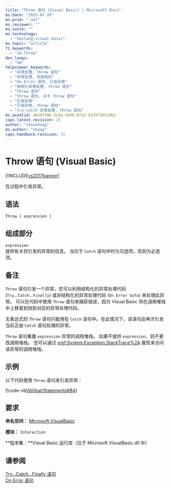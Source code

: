 ```yaml
---
title: "Throw 语句 (Visual Basic) | Microsoft Docs"
ms.date: "2015-07-20"
ms.prod: ".net"
ms.reviewer: ""
ms.suite: ""
ms.technology: 
  - "devlang-visual-basic"
ms.topic: "article"
f1_keywords: 
  - "vb.Throw"
dev_langs: 
  - "VB"
helpviewer_keywords: 
  - "异常处理, throw 语句"
  - "异常处理, 无结构的"
  - "On Error 语句, 引发异常"
  - "结构化异常处理, throw 语句"
  - "throw 语句"
  - "throw 语句, 关于 throw 语句"
  - "引发异常"
  - "引发异常, throw 语句"
  - "try-catch 异常处理, throw 语句"
ms.assetid: a6e07406-5c8a-4498-87a2-8339f3651d62
caps.latest.revision: 15
author: "stevehoag"
ms.author: "shoag"
caps.handback.revision: 15
---
```

# Throw 语句 (Visual Basic)
[!INCLUDE[vs2017banner](../../../visual-basic/includes/vs2017banner.md)]

在过程中引发异常。  
  
## 语法  
  
```  
Throw [ expression ]  
```  
  
## 组成部分  
 `expression`  
 提供有关将引发的异常的信息。  当位于 `Catch` 语句中时为可选项，否则为必选项。  
  
## 备注  
 `Throw` 语句引发一个异常，您可以利用结构化的异常处理代码 \(`Try`...`Catch`...`Finally`\) 或非结构化的异常处理代码 \(`On Error GoTo`\) 来处理此异常。  可以在代码中使用 `Throw` 语句来捕获错误，因为 Visual Basic 将在调用堆栈中上移直到找到对应的异常处理代码。  
  
 无表达式的 `Throw` 语句只能用在 `Catch` 语句中。在此情况下，该语句会再次引发当前正由 `Catch` 语句处理的异常。  
  
 `Throw` 语句重置 `expression` 异常的调用堆栈。  如果不提供 `expression`，则不更改调用堆栈。  您可以通过 <xref:System.Exception.StackTrace%2A> 属性来访问该异常的调用堆栈。  
  
## 示例  
 以下代码使用 `Throw` 语句来引发异常：  
  
 [!code-vb[VbVbalrStatements#84](../../../visual-basic/language-reference/error-messages/codesnippet/VisualBasic/throw-statement_1.vb)]  
  
## 要求  
 **命名空间：** [Microsoft.VisualBasic](../../../visual-basic/language-reference/runtime-library-members.md)  
  
 **模块：** `Interaction`  
  
 **程序集：**Visual Basic 运行库（位于 Microsoft.VisualBasic.dll 中）  
  
## 请参阅  
 [Try...Catch...Finally 语句](../../../visual-basic/language-reference/statements/try-catch-finally-statement.md)   
 [On Error 语句](../../../visual-basic/language-reference/statements/on-error-statement.md)